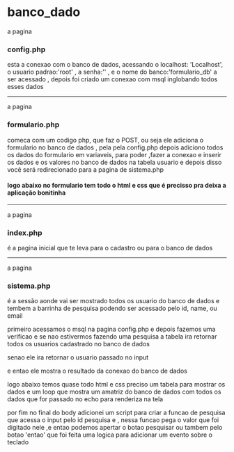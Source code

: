 # banco_dado


a pagina 
### config.php
esta a conexao com o banco de dados,
acessando o localhost: 'Localhost', 
o usuario padrao:'root'
, a senha:''
, e o nome do banco:'formulario_db'
a ser acessado
, depois foi criado um conexao com msql inglobando todos esses dados

<hr>

a pagina

### formulario.php
comeca com um codigo php, que faz o POST, ou seja ele adiciona o formulario no banco de dados , pela pela config.php
depois adiciono todos os dados do formulario em variaveis, para poder ,fazer a conexao e inserir os dados e  os valores no banco de dados na tabela usuario
 e depois disso você será redirecionado para a pagina de sistema.php
 
 #### logo abaixo no formulario tem todo o html e css que é precisso pra deixa a aplicação bonitinha
 
 <hr>
a pagina
 
### index.php
 é a pagina inicial que te leva para o cadastro ou para o banco de dados
 
 
 <hr>
a pagina
 
### sistema.php
 é a sessão aonde vai ser mostrado todos os usuario do banco de dados e tembem a barrinha de pesquisa podendo ser acessado pelo id, name, ou email
 
 primeiro acessamos o msql na pagina config.php
 e depois fazemos uma verificao e se nao estivermos fazendo uma pesquisa
 a tabela ira retornar todos os usuarios cadastrado no banco de dados
 
 senao ele ira retornar o usuario passado no input
 
 e entao ele mostra o resultado da conexao do banco de dados
 
 logo abaixo temos quase todo html e css preciso  um tabela para mostrar os dados e um loop que mostra um amatriz do banco de dados com todos os dados que for passado no echo para renderiza na tela
 
 
 por fim no final do body adicionei um script para criar a funcao de pesquisa que acessa o input  pelo id pesquisa e , nessa funcao pega o valor que foi digitado nele ,e entao podemos apertar o botao pesquisar ou tambem pelo botao 'entao' que foi feita uma logica para adicionar um evento sobre o teclado
